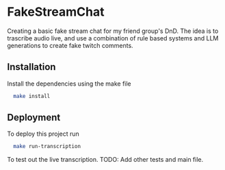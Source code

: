 # FakeStreamChat
Creating a basic fake stream chat for my friend group's DnD. The idea is to trascribe audio live, and use a combination of rule based systems and LLM generations to create fake twitch comments.



## Installation

Install the dependencies using the make file

```bash
  make install
```
    
## Deployment

To deploy this project run

```bash
  make run-transcription
```
To test out the live transcription. TODO: Add other tests and main file.

